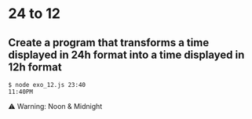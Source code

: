 # 24 to 12

## Create a program that transforms a time displayed in 24h format into a time displayed in 12h format

```
$ node exo_12.js 23:40
11:40PM
```

⚠️ Warning: Noon & Midnight
